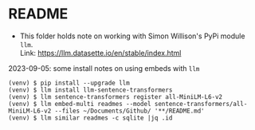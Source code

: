 # README

- This folder holds note on working with Simon Willison's PyPi module
  `llm`.  
  Link: <https://llm.datasette.io/en/stable/index.html>  

2023-09-05: some install notes on using embeds with `llm`

```shell
(venv) $ pip install --upgrade llm
(venv) $ llm install llm-sentence-transformers
(venv) $ llm sentence-transformers register all-MiniLM-L6-v2
(venv) $ llm embed-multi readmes --model sentence-transformers/all-MiniLM-L6-v2 --files ~/Documents/Github/ '**/README.md'
(venv) $ llm similar readmes -c sqlite |jq .id
```


